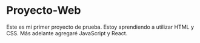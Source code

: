 # Proyecto-Web
Este es mi primer proyecto de prueba. Estoy aprendiendo a utilizar HTML y CSS.
Más adelante agregaré JavaScript y React.